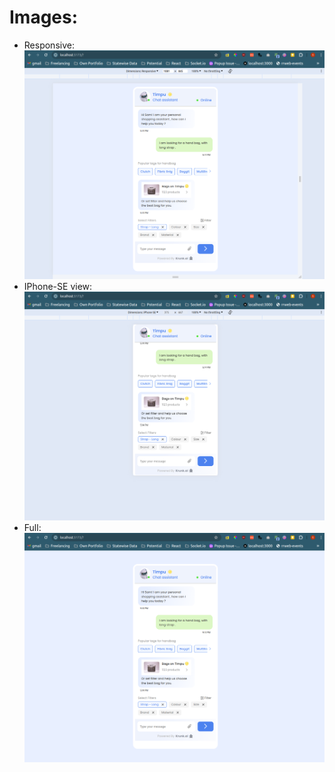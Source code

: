 # Images:

* Responsive: ![Responsive](imgs/responsive.png)
* IPhone-SE view: ![IPhone-SE view](imgs/iPhone-SE.png)
* Full: ![](imgs/full.png)